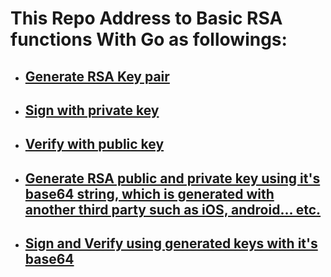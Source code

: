 # This Repo Address to Basic RSA functions With Go as followings:

- ## [Generate RSA Key pair](https://github.com/anuradhss/GoLangRSA/blob/master/RSA/main.go)
- ## [Sign with private key](https://github.com/anuradhss/GoLangRSA/blob/master/RSA/main.go)
- ## [Verify with public key](https://github.com/anuradhss/GoLangRSA/blob/master/RSA/main.go)
- ## [Generate RSA public and private key using it's base64 string, which is generated with another third party such as iOS, android... etc.](https://github.com/anuradhss/GoLangRSA/blob/master/RSABase64/main.go)
- ## [Sign and Verify using generated keys with it's base64](https://github.com/anuradhss/GoLangRSA/blob/master/RSABase64/main.go)
